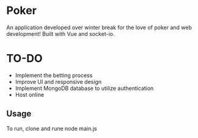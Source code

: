 # Poker
An application developed over winter break for the love of poker and web development! Built with Vue and socket-io.
# TO-DO
- Implement the betting process
- Improve UI and responsive design 
- Implement MongoDB database to utilize authentication
- Host online
## Usage
To run, clone and rune node main.js
